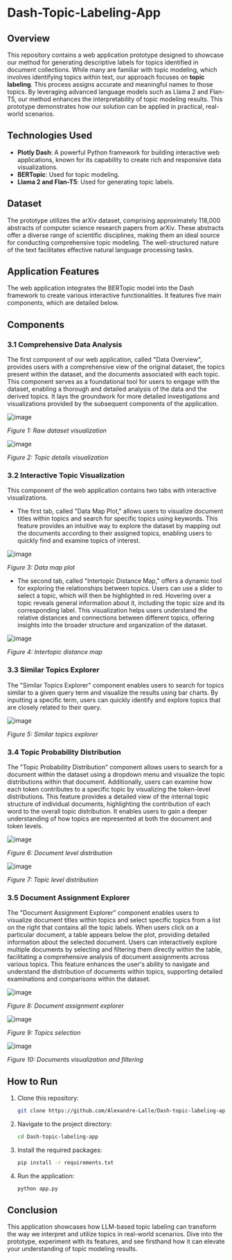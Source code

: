 # Dash-Topic-Labeling-App



## Overview

This repository contains a web application prototype designed to showcase our method for generating descriptive labels for topics identified in document collections. While many are familiar with topic modeling, which involves identifying topics within text, our approach focuses on **topic labeling**. This process assigns accurate and meaningful names to those topics. By leveraging advanced language models such as Llama 2 and Flan-T5, our method enhances the interpretability of topic modeling results. This prototype demonstrates how our solution can be applied in practical, real-world scenarios.

## Technologies Used

- **Plotly Dash**: A powerful Python framework for building interactive web applications, known for its capability to create rich and responsive data visualizations.
- **BERTopic**: Used for topic modeling.
- **Llama 2 and Flan-T5**: Used for generating topic labels.

## Dataset

The prototype utilizes the arXiv dataset, comprising approximately 118,000 abstracts of computer science research papers from arXiv. These abstracts offer a diverse range of scientific disciplines, making them an ideal source for conducting comprehensive topic modeling. The well-structured nature of the text facilitates effective natural language processing tasks.

## Application Features

The web application integrates the BERTopic model into the Dash framework to create various interactive functionalities. It features five main components, which are detailed below.

## Components

### 3.1 Comprehensive Data Analysis

The first component of our web application, called "Data Overview", provides users with a comprehensive view of the original dataset, the topics present within the dataset, and the documents associated with each topic. This component serves as a foundational tool for users to engage with the dataset, enabling a thorough and detailed analysis of the data and the derived topics. It lays the groundwork for more detailed investigations and visualizations provided by the subsequent components of the application.

![image](https://github.com/Alexandre-Lalle/Dash-topic-labeling-app/assets/128550546/1c89570f-8a2c-41ff-8ed9-d05f73a20868)

*Figure 1: Raw dataset visualization*

![image](https://github.com/Alexandre-Lalle/Dash-topic-labeling-app/assets/128550546/89ca9e72-f5fa-4d25-a4d8-bcdd63bb1ac5)

*Figure 2: Topic details visualization*

### 3.2 Interactive Topic Visualization

This component of the web application contains two tabs with interactive visualizations.

- The first tab, called "Data Map Plot," allows users to visualize document titles within topics and search for specific topics using keywords. This feature provides an intuitive way to explore the dataset by mapping out the documents according to their assigned topics, enabling users to quickly find and examine topics of interest.

![image](https://github.com/Alexandre-Lalle/Dash-topic-labeling-app/assets/128550546/0f37cfb8-7410-4e97-bd0d-ec2f0da3cb98)

*Figure 3: Data map plot*

- The second tab, called "Intertopic Distance Map," offers a dynamic tool for exploring the relationships between topics. Users can use a slider to select a topic, which will then be highlighted in red. Hovering over a topic reveals general information about it, including the topic size and its corresponding label. This visualization helps users understand the relative distances and connections between different topics, offering insights into the broader structure and organization of the dataset.

![image](https://github.com/Alexandre-Lalle/Dash-topic-labeling-app/assets/128550546/405ddf8f-ceef-48ed-b31b-155e27153445)

*Figure 4: Intertopic distance map*

### 3.3 Similar Topics Explorer

The "Similar Topics Explorer" component enables users to search for topics similar to a given query term and visualize the results using bar charts. By inputting a specific term, users can quickly identify and explore topics that are closely related to their query.

![image](https://github.com/Alexandre-Lalle/Dash-topic-labeling-app/assets/128550546/8c9635f2-57e4-434d-b779-e420a7bf5a0a)

*Figure 5: Similar topics explorer*

### 3.4 Topic Probability Distribution

The "Topic Probability Distribution" component allows users to search for a document within the dataset using a dropdown menu and visualize the topic distributions within that document. Additionally, users can examine how each token contributes to a specific topic by visualizing the token-level distributions. This feature provides a detailed view of the internal topic structure of individual documents, highlighting the contribution of each word to the overall topic distribution. It enables users to gain a deeper understanding of how topics are represented at both the document and token levels.

![image](https://github.com/Alexandre-Lalle/Dash-topic-labeling-app/assets/128550546/9128de44-dc2f-4539-abb9-71c5f914c99b)

*Figure 6: Document level distribution*

![image](https://github.com/Alexandre-Lalle/Dash-topic-labeling-app/assets/128550546/e0e4259f-3fc6-4cff-a7f9-bfd5a0d2f89e)

*Figure 7: Topic level distribution*

### 3.5 Document Assignment Explorer

The "Document Assignment Explorer" component enables users to visualize document titles within topics and select specific topics from a list on the right that contains all the topic labels. When users click on a particular document, a table appears below the plot, providing detailed information about the selected document. Users can interactively explore multiple documents by selecting and filtering them directly within the table, facilitating a comprehensive analysis of document assignments across various topics. This feature enhances the user's ability to navigate and understand the distribution of documents within topics, supporting detailed examinations and comparisons within the dataset.

![image](https://github.com/Alexandre-Lalle/Dash-topic-labeling-app/assets/128550546/3397d522-8bc4-410f-b90a-395302f28b7c)

*Figure 8: Document assignment explorer*

![image](https://github.com/Alexandre-Lalle/Dash-topic-labeling-app/assets/128550546/8e55c264-aed0-4af1-9dc8-d3bf335cbbf5)

*Figure 9: Topics selection*

![image](https://github.com/Alexandre-Lalle/Dash-topic-labeling-app/assets/128550546/499b903a-c8a7-4679-94c5-4d8c54822bc7)

*Figure 10: Documents visualization and filtering*

## How to Run

1. Clone this repository:
    ```bash
    git clone https://github.com/Alexandre-Lalle/Dash-topic-labeling-app.git
    ```
2. Navigate to the project directory:
    ```bash
    cd Dash-topic-labeling-app
    ```
3. Install the required packages:
    ```bash
    pip install -r requirements.txt
    ```
4. Run the application:
    ```bash
    python app.py
    ```

## Conclusion

This application showcases how LLM-based topic labeling can transform the way we interpret and utilize topics in real-world scenarios. Dive into the prototype, experiment with its features, and see firsthand how it can elevate your understanding of topic modeling results.


